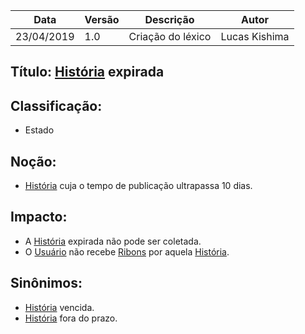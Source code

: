 | Data | Versão | Descrição | Autor |
|---|---|---|---|
| 23/04/2019 | 1.0 | Criação do léxico  | Lucas Kishima |

## Título: [História](https://github.com/requisitos-2019-1/Ribon/blob/master/Modelagem%20de%20Requisitos/Lexicos/Historia.md) expirada

## Classificação:

- Estado

## Noção:

- [História](https://github.com/requisitos-2019-1/Ribon/blob/master/Modelagem%20de%20Requisitos/Lexicos/Historia.md) cuja o tempo de publicação ultrapassa 10 dias.

## Impacto:

- A [História](https://github.com/requisitos-2019-1/Ribon/blob/master/Modelagem%20de%20Requisitos/Lexicos/Historia.md) expirada não pode ser coletada.
- O [Usuário](https://github.com/requisitos-2019-1/Ribon/blob/master/Modelagem%20de%20Requisitos/Lexicos/Usuário.md) não recebe [Ribons](https://github.com/requisitos-2019-1/Ribon/blob/master/Modelagem%20de%20Requisitos/Lexicos/Moeda_Ribon.md) por aquela [História](https://github.com/requisitos-2019-1/Ribon/blob/master/Modelagem%20de%20Requisitos/Lexicos/Historia.md).

## Sinônimos:

- [História](https://github.com/requisitos-2019-1/Ribon/blob/master/Modelagem%20de%20Requisitos/Lexicos/Historia.md) vencida.
- [História](https://github.com/requisitos-2019-1/Ribon/blob/master/Modelagem%20de%20Requisitos/Lexicos/Historia.md) fora do prazo.
